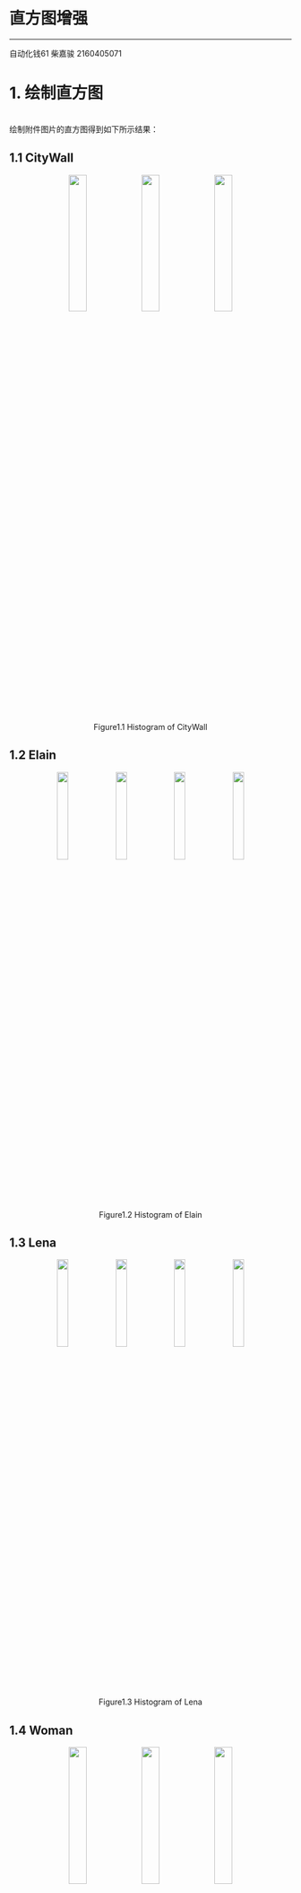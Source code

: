 # 直方图增强
---
   自动化钱61 柴嘉骏 2160405071
# 1. 绘制直方图
<br>  绘制附件图片的直方图得到如下所示结果：</br>
## 1.1 CityWall
<div align="center">
  <img src="https://github.com/James0618/Images/blob/master/Content_2/task1/citywall.jpg?raw=True" width="25%" height="25%"/>
  <img src="https://github.com/James0618/Images/blob/master/Content_2/task1/citywall1.jpg?raw=True" width="25%" height="25%"/>
  <img src="https://github.com/James0618/Images/blob/master/Content_2/task1/citywall2.jpg?raw=True" width="25%" height="25%"/>
</div>
<div align="center"> Figure1.1 Histogram of CityWall </div>

## 1.2 Elain
<div align="center">
  <img src="https://github.com/James0618/Images/blob/master/Content_2/task1/elain.jpg?raw=True" width="20%" height="20%"/>
  <img src="https://github.com/James0618/Images/blob/master/Content_2/task1/elain1.jpg?raw=True" width="20%" height="20%"/>
  <img src="https://github.com/James0618/Images/blob/master/Content_2/task1/elain2.jpg?raw=True" width="20%" height="20%"/>
  <img src="https://github.com/James0618/Images/blob/master/Content_2/task1/elain3.jpg?raw=True" width="20%" height="20%"/>
</div>
<div align="center"> Figure1.2 Histogram of Elain </div>

## 1.3 Lena
<div align="center">
  <img src="https://github.com/James0618/Images/blob/master/Content_2/task1/lena.jpg?raw=True" width="20%" height="20%"/>
  <img src="https://github.com/James0618/Images/blob/master/Content_2/task1/lena1.jpg?raw=True" width="20%" height="20%"/>
  <img src="https://github.com/James0618/Images/blob/master/Content_2/task1/lena2.jpg?raw=True" width="20%" height="20%"/>
  <img src="https://github.com/James0618/Images/blob/master/Content_2/task1/lena4.jpg?raw=True" width="20%" height="20%"/>
</div>
<div align="center"> Figure1.3 Histogram of Lena </div>

## 1.4 Woman
<div align="center">
  <img src="https://github.com/James0618/Images/blob/master/Content_2/task1/woman.jpg?raw=True" width="25%" height="25%"/>
  <img src="https://github.com/James0618/Images/blob/master/Content_2/task1/woman1.jpg?raw=True" width="25%" height="25%"/>
  <img src="https://github.com/James0618/Images/blob/master/Content_2/task1/woman2.jpg?raw=True" width="25%" height="25%"/>
</div>
<div align="center"> Figure1.4 Histogram of Woman </div>

<br>  从直方图中可以看到，一组相似图片在直方图上也几乎一样，不过是在原图像的基础上加入了一定的噪声或是在调色板上进行了改动。</br>

# 2. 直方图均衡
<br>  对于离散取值的图片，使用其概率与求和代替处理概率密度与积分，使用直方图均衡对图片进行处理，从结果可以看到进行直方图均衡后的图片，其直方图较为平滑，分布更加均匀。</br>
## 1.1 CityWall
<div align="center">
  <img src="https://github.com/James0618/Images/blob/master/Content_2/task2/citywall.jpg?raw=True" width="25%" height="25%"/>
  <img src="https://github.com/James0618/Images/blob/master/Content_2/task2/citywall1.jpg?raw=True" width="25%" height="25%"/>
  <img src="https://github.com/James0618/Images/blob/master/Content_2/task2/citywall2.jpg?raw=True" width="25%" height="25%"/>
</div>
<div align="center"> Figure2.1 Equalized CityWall </div>

## 1.2 Elain
<div align="center">
  <img src="https://github.com/James0618/Images/blob/master/Content_2/task2/elain.jpg?raw=True" width="20%" height="20%"/>
  <img src="https://github.com/James0618/Images/blob/master/Content_2/task2/elain1.jpg?raw=True" width="20%" height="20%"/>
  <img src="https://github.com/James0618/Images/blob/master/Content_2/task2/elain2.jpg?raw=True" width="20%" height="20%"/>
  <img src="https://github.com/James0618/Images/blob/master/Content_2/task2/elain3.jpg?raw=True" width="20%" height="20%"/>
</div>
<div align="center"> Figure2.2 Equalized Elain </div>

## 1.3 Lena
<div align="center">
  <img src="https://github.com/James0618/Images/blob/master/Content_2/task2/lena.jpg?raw=True" width="20%" height="20%"/>
  <img src="https://github.com/James0618/Images/blob/master/Content_2/task2/lena1.jpg?raw=True" width="20%" height="20%"/>
  <img src="https://github.com/James0618/Images/blob/master/Content_2/task2/lena2.jpg?raw=True" width="20%" height="20%"/>
  <img src="https://github.com/James0618/Images/blob/master/Content_2/task2/lena4.jpg?raw=True" width="20%" height="20%"/>
</div>
<div align="center"> Figure2.3 Equalized Lena </div>

## 1.4 Woman
<div align="center">
  <img src="https://github.com/James0618/Images/blob/master/Content_2/task2/woman.jpg?raw=True" width="25%" height="25%"/>
  <img src="https://github.com/James0618/Images/blob/master/Content_2/task2/woman1.jpg?raw=True" width="25%" height="25%"/>
  <img src="https://github.com/James0618/Images/blob/master/Content_2/task2/woman2.jpg?raw=True" width="25%" height="25%"/>
</div>
<div align="center"> Figure2.4 Equalized Woman </div>

   <br>  从上图中可以很明显的看到进行直方图均衡后的图片清晰度，亮度更好地在直方图上分布而不影响整体的对比度。对于特别明亮的图像降低其亮度，对于特别暗的图像提升其亮度，但是我们可以看到图片中的一些细节没有得到改善，得到改善的仅仅是图片整体的情况，这也和直方图均衡是全局性的图像增强有关，其并没有显示图像细节信息的能力。</br>
   
# 3. 直方图规定化
<br>  直方图规定化在原理上十分简单，而且在连续像素分布时能达到目标图像的直方图，但是在实际中的图像是离散像素分布，从下图中我们就可以看到其表现并不出色。本次直方图规定化选取原图的直方图作为目标直方图，下图中从上到下分别是原图、直方图均衡后的图像、进行规定化后的图像。</br>
## 3.1 CityWall
<div align="center">
  <img src="https://github.com/James0618/Images/blob/master/Content_2/task3/citywall2.jpg?raw=True" width="75%" height="75%"/>
</div>
<div align="center"> Figure3.1. Specified CityWall </div>

## 3.2 Elain
<div align="center">
  <img src="https://github.com/James0618/Images/blob/master/Content_2/task3/elain2.jpg?raw=True" width="75%" height="75%"/>
</div>
<div align="center"> Figure3.2 Specified Elain </div>

## 3.3 Lena
<div align="center">
  <img src="https://github.com/James0618/Images/blob/master/Content_2/task3/lena2.jpg?raw=True" width="75%" height="75%"/>
</div>
<div align="center"> Figure3.3 Specified Lena </div>

## 3.4 Woman
<div align="center">
  <img src="https://github.com/James0618/Images/blob/master/Content_2/task3/woman.jpg?raw=True" width="75%" height="75%"/>
</div>
<div align="center"> Figure3.4 Specified Woman </div>

<br>  根据上面的处理结果可以看到，对图像进行直方图规定化并不能很好的实现处理的目标，其与源图像的差距仍然十分明显。但是值得称赞的是，每一个图片都是与源图像存在较大差距的，但是经过直方图规定化后的图像已经相较于处理前十分接近源图像，而存在偏差的原因在于图像的离散性导致不能完全保存源图像信息。</br>

# 4. 局部直方图均衡
<br>之前进行的直方图均衡是基于全图信息的，这样的增强很难使图像的局部特征被增强，也就是说这项像素可能会在全局变换中被忽略，因此需要将全局图像划分为局部图像后，再对子图像块进行直方图均衡。在本次作业中使用了7\*7的局部直方图增强方法，对Elain和Lena图像进行处理得到的结果如下所示：</br>
<div align="center">
  <img src="https://github.com/James0618/Images/blob/master/Content_2/task4/elain.bmp?raw=True" width="75%" height="75%"/>
</div>
<div align="center"> Figure4.1 Locally Equalized Elain </div>

<div align="center">
  <img src="https://github.com/James0618/Images/blob/master/Content_2/task4/lena.bmp?raw=True" width="75%" height="75%"/>
</div>
<div align="center"> Figure4.1 Locally Equalized Lena </div>

<br>  从以上局部直方图均衡的结果可以看到，图像的细节部分被突出出来了，但是与此同时也产生了很不舒服的“棋盘”效应，局部与全局之间的权衡是进行直方图均衡的一个难点。</br>

# 5. 直方图分割
<br>所谓的分割即为图像的二值化操作，基于图像空域信息的图像分割有很多种，包括灰度平均值法百分比阈值法、基于谷底最小值的阈值法、基于双峰平均值的阈值法、迭代最佳阈值法和OSTU大律法。在本次作业中分别使用了基于双峰平均值的阈值法、迭代最佳阈值法和OSTU大津法进行对比实验。得到的结果如下所示。</br>

## 5.1 基于双峰平均值的阈值法
<br>在基于双峰平均值的阈值法中，实现了一个迭代的过程。每次处理前对直方图数据进行判断，看其是否已经是一个双峰的直方图，如果不是，则对直方图数据进行半径为1（窗口大小为3）的平滑，如果迭代了一定的数量比如1000次后仍未获得一个双峰的直方图，则函数执行失败，如成功获得，则最终阈值取两个双峰的平均值作为阈值。得到如下图所示结果：</br>
<div align="center">
  <img src="https://github.com/James0618/Images/blob/master/Content_2/task5/elain/elain_doublePeak.bmp?raw=True" width="75%" height="75%"/>
</div>
<div align="center"> Figure5.1 Average of Elain & Woman </div>
<br>由于Woman图像在多次迭代后仍不是双峰图像，因此并没有对Woman图像的该算法处理结果。</br>

## 5.2 迭代最佳阈值法
<br>该算法先假定一个阈值，然后计算在该阈值下的前景和背景的中心值，当前景和背景中心值得平均值和假定的阈值相同时，则迭代中止，并以此值为阈值进行二值化。</br>
<div align="center">
  <img src="https://github.com/James0618/Images/blob/master/Content_2/task5/elain/elain_iteration.bmp?raw=True" width="40%" height="40%"/>
  <img src="https://github.com/James0618/Images/blob/master/Content_2/task5/woman/woman_iteration.bmp?raw=True" width="40%" height="40%"/>
</div>
<div align="center"> Figure5.2 Iteration of Elain & Woman </div>

<br>从结果中可以看到，与双峰法不同，双峰法的阈值更大，将更多的像素点判断为背景并显示为黑色，但是保留了更多的细节，总体的表现要由于表现效果不稳定的双峰法。</br>

## 5.3 OSTU大津法
<br>OTSU算法又称为最大类间方差法,对于一幅图像，设当前景与背景的分割阈值为t时，前景点占图像比例为w0，均值为u0，背景点占图像比例为w1，均值为u1。则整个图像的均值为u=w0\*u0+w1\*u1。建立目标函数g(t)=w0\*(u0-u)^2+w1\*(u1-u)^2，g(t)就是当分割阈值为t时的类间方差表达式。OTSU算法使得g(t)取得全局最大值，当g(t)为最大时所对应的t称为最佳阈值。以下为使用OSTU法计算得到的阈值进行分割的结果：</br>

<div align="center">
  <img src="https://github.com/James0618/Images/blob/master/Content_2/task5/elain/elain_OSTU.bmp?raw=True" width="75%" height="40%"/>
  <img src="https://github.com/James0618/Images/blob/master/Content_2/task5/woman/woman_OSTU.bmp?raw=True" width="75%" height="40%"/>
</div>
<div align="center"> Figure5.3 OSTU of Elain & Woman </div>
<br>可以清晰地看到，OSTU法分割的效果要远远优于前两个算法，该算法更能从大体上反应图像的真实情况，在细节和图像全局信息上都处理的很出色。</br>

# 6. 总结
<br>以上是本次实验的全部结果，基于直方图的各种图像增强操作都没有很好的实现增强这一目的，仅仅是从某一层面上对图像的全局信息进行均衡或分割等操作，没有考虑到图像的细节信息，因此效果较差。</br>
